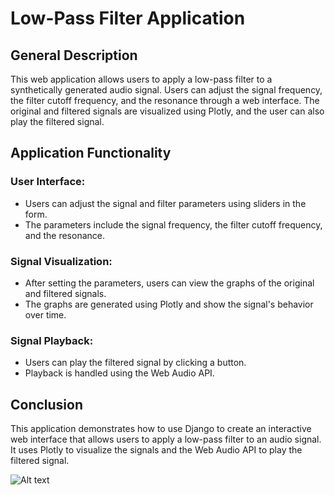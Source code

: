 # Low-Pass Filter Application

## General Description

This web application allows users to apply a low-pass filter to a synthetically generated audio signal. Users can adjust the signal frequency, the filter cutoff frequency, and the resonance through a web interface. The original and filtered signals are visualized using Plotly, and the user can also play the filtered signal.

## Application Functionality

### User Interface:

- Users can adjust the signal and filter parameters using sliders in the form.
- The parameters include the signal frequency, the filter cutoff frequency, and the resonance.

### Signal Visualization:

- After setting the parameters, users can view the graphs of the original and filtered signals.
- The graphs are generated using Plotly and show the signal's behavior over time.

### Signal Playback:

- Users can play the filtered signal by clicking a button.
- Playback is handled using the Web Audio API.

## Conclusion

This application demonstrates how to use Django to create an interactive web interface that allows users to apply a low-pass filter to an audio signal. It uses Plotly to visualize the signals and the Web Audio API to play the filtered signal.

![Alt text](C:\Users\PC\Downloads\ScreenShot.png)



